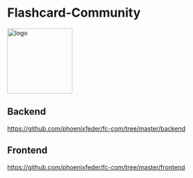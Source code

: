 # Flashcard-Community

<img src="https://github.com/phoenixfeder/fc-com/blob/master/graphics/logo.png" alt="logo" height="150">

## Backend

https://github.com/phoenixfeder/fc-com/tree/master/backend

## Frontend

https://github.com/phoenixfeder/fc-com/tree/master/frontend
